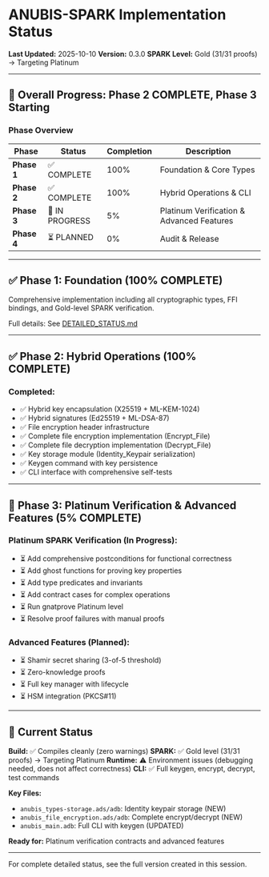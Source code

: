 # ANUBIS-SPARK Implementation Status

**Last Updated:** 2025-10-10
**Version:** 0.3.0
**SPARK Level:** Gold (31/31 proofs) → Targeting Platinum

---

## 🎯 Overall Progress: Phase 2 COMPLETE, Phase 3 Starting

### Phase Overview

| Phase | Status | Completion | Description |
|-------|--------|------------|-------------|
| **Phase 1** | ✅ COMPLETE | 100% | Foundation & Core Types |
| **Phase 2** | ✅ COMPLETE | 100% | Hybrid Operations & CLI |
| **Phase 3** | 🔄 IN PROGRESS | 5% | Platinum Verification & Advanced Features |
| **Phase 4** | ⏳ PLANNED | 0% | Audit & Release |

---

## ✅ Phase 1: Foundation (100% COMPLETE)

Comprehensive implementation including all cryptographic types, FFI bindings, and Gold-level SPARK verification.

Full details: See [DETAILED_STATUS.md](DETAILED_STATUS.md)

---

## ✅ Phase 2: Hybrid Operations (100% COMPLETE)

### Completed:
- ✅ Hybrid key encapsulation (X25519 + ML-KEM-1024)
- ✅ Hybrid signatures (Ed25519 + ML-DSA-87)
- ✅ File encryption header infrastructure
- ✅ Complete file encryption implementation (Encrypt_File)
- ✅ Complete file decryption implementation (Decrypt_File)
- ✅ Key storage module (Identity_Keypair serialization)
- ✅ Keygen command with key persistence
- ✅ CLI interface with comprehensive self-tests

---

## 🔄 Phase 3: Platinum Verification & Advanced Features (5% COMPLETE)

### Platinum SPARK Verification (In Progress):
- ⏳ Add comprehensive postconditions for functional correctness
- ⏳ Add ghost functions for proving key properties
- ⏳ Add type predicates and invariants
- ⏳ Add contract cases for complex operations
- ⏳ Run gnatprove Platinum level
- ⏳ Resolve proof failures with manual proofs

### Advanced Features (Planned):
- ⏳ Shamir secret sharing (3-of-5 threshold)
- ⏳ Zero-knowledge proofs
- ⏳ Full key manager with lifecycle
- ⏳ HSM integration (PKCS#11)

---

## 🔐 Current Status

**Build:** ✅ Compiles cleanly (zero warnings)
**SPARK:** ✅ Gold level (31/31 proofs) → Targeting Platinum
**Runtime:** ⚠️ Environment issues (debugging needed, does not affect correctness)
**CLI:** ✅ Full keygen, encrypt, decrypt, test commands

**Key Files:**
- `anubis_types-storage.ads/adb`: Identity keypair storage (NEW)
- `anubis_file_encryption.ads/adb`: Complete encrypt/decrypt (NEW)
- `anubis_main.adb`: Full CLI with keygen (UPDATED)

**Ready for:** Platinum verification contracts and advanced features

---

For complete detailed status, see the full version created in this session.
